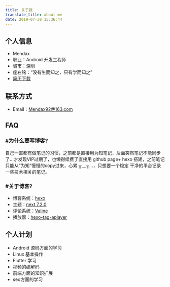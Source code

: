 ```yaml
---
title: 关于我
translate_title: about-me
date: 2019-07-30 15:36:44
---
```

## 个人信息
- Mendax
- 职业：Android 开发工程师
- 城市：深圳
- 座右铭：“没有生而知之，只有学而知之” 
- [简历下载](index/王伟忠_Android开发_4年_18503057940.doc)
## 联系方式
- Email：Mendax92@163.com
## FAQ ##
### &#35;为什么要写博客? 
自己一直都有做笔记的习惯，之前都是直接用为知笔记，后面突然笔记不能同步了...才发现VIP过期了，也懒得续费了直接用 github page+ hexo 搭建，之前笔记只能从“为知”慢慢的copy过来，心累 ╥﹏╥...，只想要一个稳定 干净的平台记录一些技术相关的笔记。
### &#35;关于博客?
- 博客系统：[hexo](https://hexo.io)
- 主题：[next 7.2.0](https://github.com/theme-next/hexo-theme-next)
- 评论系统：[Valine](https://valine.js.org)
- 播放器：[hexo-tag-aplayer](https://github.com/MoePlayer/hexo-tag-aplayer)
## 个人计划
- Android 源码方面的学习
- Linux 基本操作
- Flutter 学习
- 视频的编解码
- 前端方面的知识扩展
- seo方面的学习

